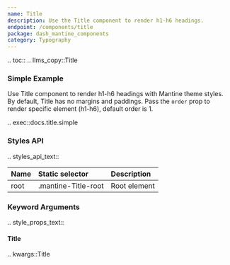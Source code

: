```yaml
---
name: Title
description: Use the Title component to render h1-h6 headings.
endpoint: /components/title
package: dash_mantine_components
category: Typography
---
```


.. toc::
.. llms_copy::Title

### Simple Example

Use Title component to render h1-h6 headings with Mantine theme styles. By default, Title has no margins and paddings.
Pass the `order` prop to render specific element (h1-h6), default order is 1.

.. exec::docs.title.simple

### Styles API

.. styles_api_text::

| Name        | Static selector     | Description                                      |
|:------------|:--------------------|:-------------------------------------------------|
| root        | .mantine-Title-root | Root element                                     |


### Keyword Arguments
.. style_props_text::

#### Title

.. kwargs::Title
